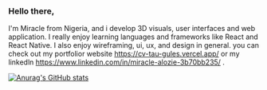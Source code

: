 ### Hello there,

I'm Miracle from Nigeria, and i develop 3D visuals, user interfaces and web application. I really enjoy learning languages and frameworks like React and React Native. I also enjoy wireframing, ui, ux, and design in general. you can check out my portfolior website https://cv-tau-gules.vercel.app/ or my linkedln https://www.linkedin.com/in/miracle-alozie-3b70bb235/ .

[![Anurag's GitHub stats](https://github-readme-stats.vercel.app/api?username=Alozie-Miracle)](https://github.com/anuraghazra/github-readme-stats)
